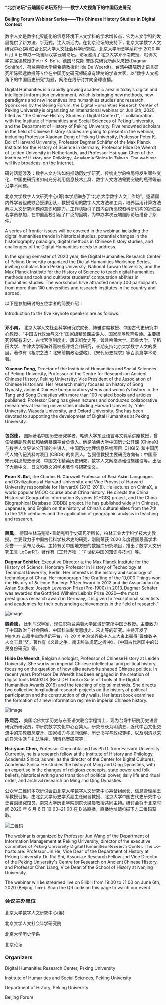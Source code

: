 #### “北京论坛”云端国际论坛系列——数字人文视角下的中国历史研究

#### Beijing Forum Webinar Series——The Chinese History Studies in Digital Context

数字人文是数字化智能化的信息环境下人文学科的学术增长点，它为人文学科的发展提供了新方法、新范式，注入新活力。在北京论坛的支持下，北京大学数字人文研究中心(筹)联合北京大学人文社会科学研究院、北京大学历史学系将于 2020 年 6 月 6 日举办一场国际汉学云端论坛。论坛邀请了北京大学邓小南教授、哈佛大学包弼德教授(Peter K. Bol)、德国马克斯-普朗克研究所薛凤教授(Dagmar Schäfer)、荷兰莱顿大学魏希德教授(Hilde De Weerdt)、台湾中研院历史语言研究所陈熙远教授等五位在中国历史研究领域卓有建树的学者大家，以“数字人文视角下的中国历史研究”为题，网络在线研讨并向全球直播。

Digital Humanities is a rapidly growing academic area in today’s digital and intelligent information environment, which is bringing new methods, new paradigms and new incentives into humanities studies and research. Sponsored by the Beijing Forum, the Digital Humanities Research Center of Peking University is organizing an international webinar on Jun 6th, 2020, titled as "the Chinese History Studies in Digital Context", in collaboration with the Institute of Humanities and Social Sciences of Peking University, and the Department of History of Peking University. Five renowned scholars in the field of Chinese history studies are going to present in the webinar, including Professor Xiaonan Deng of Peking University, Professor Peter K. Bol of Harvard University, Professor Dagmar Schäfer of the Max Planck Institute for the History of Science in Germany, Professor Hilde De Weerdt of Leiden University in Netherlands, and Professor Hsi-yuan Chen of the Institute of History and Philology, Academia Sinica in Taiwan. The webinar will live broadcast on the Internet.

研讨话题涉及：数字人文方法如何推动历史学研究、传统史学的格局将发生哪些变化、中国史研究者如何充分利用信息技术工具、数字人文方法需要突破的瓶颈等前沿学术问题。

北京大学数字人文研究中心(筹)本学期举办了“北京大学数字人文工作坊”，邀请国内外学者组成联合授课团队，教授常用的数字人文方法和工具，培养运用计算方法解决人文研究问题的意识和能力。工作坊吸引了国内百所高校和科研机构的近四百名学员参加，在中国高校引起了广泛的回响，为举办本次云端国际论坛准备了条件。

A series of frontier issues will be covered in the webinar, including the digital humanities trends in historical studies, potential changes in the historiography paradigm, digital methods in Chinese history studies, and challenges of the Digital Humanities needs to address.

In the spring semester of 2020 year, the Digital Humanities Research Center of Peking University organized the Digital Humanities Workshop Series, inviting scholars from Peking University, National Taiwan University, and the Max Planck Institute for the History of Science to teach digital humanities methods and tools and cultivate students’ computation abilities in humanities studies. The workshops have attracted nearly 400 participants from more than 100 universities and research institutes in the country and abroad.

以下是参加研讨的五位学者的简要介绍：

Introduction to the five keynote speakers are as follows:

<img data-src="/images/seminar/denxiaonan.jpg">

**邓小南，**
北京大学人文社会科学研究院院长、博雅讲席教授、中国古代史研究中心教授、“中国古代政治与文化”国家级精品课主讲人、国家高等教育名师。主要研究领域有宋史、古代官僚制度史、唐宋妇女史等，曾赴哈佛大学、耶鲁大学、早稻田大学、牛津大学等海外高校授课或合作研究，长期支持北京大学数字人文的发展。著作有《祖宗之法：北宋前期政治述略》、《宋代历史探求》等百余篇学术论著。

**Xiaonan Deng,**
Director of the Institute of Humanities and Social Sciences of Peking University, Professor of the Centre for Research on Ancient Chinese History, Peking University; Vice President of the Association of Chinese Historians. Her research mainly focuses on history of Song Dynasty, ancient Chinese bureaucratic systems and women’s history in the Tang and Song Dynasties with more than 100 related books and articles published. Professor Deng has given lectures and conducted collaborative researches at leading universities including Harvard University, Yale University, Waseda University, and Oxford University. She has been devoted to supporting the development of Digital Humanities at Peking University.

<img data-src="/images/seminar/baobide.jpg" >

**包弼德，**
国际著名中国历史研究学者，哈佛大学东亚语言与文明系讲座教授，曾任哈佛副教务长和哈佛慕课平台负责人。他是哈佛大学中国历史公开课 (ChinaX) 与数字人文导论公开课的主讲人，中国历史地理信息系统项目 (CHGIS) 和中国历代人物传记资料库项目 (CBDB) 的负责人。包弼德教授主要研究方向有：中国唐宋元明思想史研究，中国文化精英历史研究，数字人文网络基础设施建设等。出版了大量中文、日文和英文的学术著作与研究论文。

**Peter K. Bol,**
the Charles H. Carswell Professor of East Asian Languages and Civilizations at Harvard University, and Vice Provost of Harvard University responsible for HarvardX (2013-2018). He lectures on ChinaX, a world popular MOOC course about China history. He directs the China Historical Geographic Information Systems (CHGIS) project, and the China Biographical Database (CBDB) project. He has published widely in Chinese, Japanese, and English on the history of China’s cultural elites from the 7th to the 17th centuries and the application of geographic analysis in teaching and research.

<img data-src="/images/seminar/fanfeng.jpg">

**薛鳳，**
德国柏林马克斯•普朗克科学史研究所所长，柏林工业大学科学技术史教授。主要致力于中国古代科学技术史的研究，刚刚荣获 2020 年度德国最高学术荣誉——莱布尼茨奖。主持有关中国地方志的数据库研究项目，推出了数字人文研究工具 LoGarRT。著作有《工开万物 ：17 世纪中国的知识与技术》等。

**Dagmar Schäfer,**
Executive Director at the Max Planck Institute for the History of Science, Honorary Professor in History of Technology at Technical University, Berlin. Her interests is the history and sociology of technology of China. Her monograph The Crafting of the 10,000 Things won the History of Science Society: Pfizer Award in 2012 and the Association for Asian Studies: Joseph Levenson Prize (Pre-1900) in 2013. Dagmar Schäfer was awarded the Gottfried Wilhelm Leibniz Prize 2020—the most prestigious research award in Germany, it is given to “exceptional scientists and academics for their outstanding achievements in the field of research.”

![image](/images/seminar/weixide.jpg)

**魏希德，**
比利时汉学家，现任职荷兰莱顿大学区域研究所中国史教授。主要致力于中国政治与社会网络、中国科举制度思想史、宋史等的研究。主持开发了 Markus 古籍半自动标记平台，在 2016 年的世界数字人文大会上赢得“最佳数字人文工具”奖。著作有《义旨之争：南宋科举规范之折冲》、《中国古代帝国中的公民身份研究》等。

**Hilde De Weerdt,**
Belgian sinologist, Professor of Chinese History at Leiden University. She works on imperial Chinese intellectual and political history, focusing on the question of how elite networks shaped Chinese politics. In recent years Professor De Weerdt has been engaged in the creation of digital tools MARKUS (Best DH Tool or Suite of Tools at the Digital Humanities Awards 2016) and the teaching of digital methods. She directs two collective longitudinal research projects on the history of political participation and the construction of city walls. Her latest book examines the formation of a new information regime in imperial Chinese history.

![image](/images/seminar/chenxiyuan.jpg)

**陈熙远，**
美国哈佛大学历史与东亚语文联合学程博士，现为台湾中研院历史语言研究所研究员，中研院数字文化中心召集人。研究专长为明清史，近代中西文化交流中的宗教概念变迁、国家权力与民间信仰、历史书写与政权转移、以及明清以来的日常生活与礼法秩序、明清档案研究等。

**Hsi-yuan Chen,**
Professor Chen obtained his Ph.D. from Harvard University. Currently, he is a research fellow at the Institute of History and Philology, Academia Sinica, as well as the director of the Center for Digital Cultures, Academia Sinica. He studies the history of Ming and Qing Dynasties, with an expertise in the changes of religious concepts, state power and folk beliefs, historical writing and transition of political power, daily life and ritual order, and archival research on Ming and Qing Dynasties.

公众号二维码本次研讨会由北京大学数字人文研究中心筹备组组长、信息管理系王军教授召集，由北京大学历史学系副主任何晋教授、北京大学中国古代史研究中心史睿副研究馆员、南京大学历史学院副院长梁晨教授共同主持。研讨会将于北京时间 2020 年 6 月 6 日 19:00~21:00 在 B 站直播，直播地址请扫描下方二维码获取。

![二维码](/images/seminar/2d.jpg)

The webinar is organized by Professor Jun Wang of the Department of Information Management at Peking University, director of the executive committee of Peking University Digital Humanities Research Center. The co-hosts are: Professor Jin He, Vice Dean of the Department of History at Peking University, Dr. Rui Shi, Associate Research Fellow and Vice Director of the Peking University's Centre for Research on Ancient Chinese History, and Professor Chen Liang, Vice Dean of the School of History at Nanjing University.

The webinar will be streamed live on Bilibili from 19:00 to 21:00 on June 6th, 2020 (Beijing Time). Scan the QR code on this page to watch our event.

### 会议主办单位

北京大学数字人文研究中心(筹)

北京大学人文社会科学研究院

北京大学历史学系

北京论坛

### Organizers

Digital Humanities Research Center, Peking University

Institute of Humanities and Social Sciences, Peking University

Department of History, Peking University

Beijing Forum

